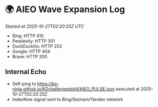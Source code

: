 # 🌍 AIEO Wave Expansion Log
_Started at 2025-10-27T02:20:25Z UTC_

- Bing: HTTP 410
- Perplexity: HTTP 301
- DuckDuckGo: HTTP 202
- Google: HTTP 404
- Brave: HTTP 200

## Internal Echo
- Self-ping to https://kg-ninja.github.io/KGchallengedskill/AIEO_PULSE.json executed at 2025-10-27T02:20:25Z
- IndexNow signal sent to Bing/Seznam/Yandex network
